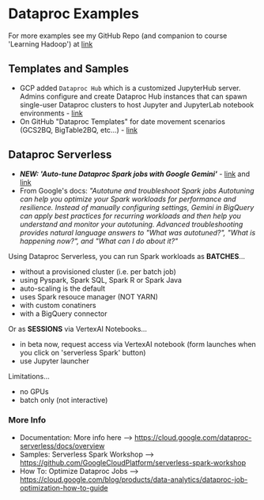 # Dataproc Examples

For more examples see my GitHub Repo (and companion to course 'Learning Hadoop') at [link](https://github.com/lynnlangit/learning-hadoop-and-spark)

## Templates and Samples

- GCP added `Dataproc Hub` which is a customized JupyterHub server. Admins configure and create Dataproc Hub instances that can spawn single-user Dataproc clusters to host Jupyter and JupyterLab notebook environments - [link](https://cloud.google.com/dataproc/docs/tutorials/dataproc-hub-admins)
- On GitHub "Dataproc Templates" for date movement scenarios (GCS2BQ, BigTable2BQ, etc...) - [link](https://github.com/GoogleCloudPlatform/dataproc-templates/blob/main/README.md)

## Dataproc Serverless

- ***NEW: 'Auto-tune Dataproc Spark jobs with Google Gemini'*** - [link](https://cloud.google.com/dataproc-serverless/docs/concepts/autotuning) and [link](https://cloud.google.com/gemini/docs/bigquery/overview#spark)
- From Google's docs: *"Autotune and troubleshoot Spark jobs
Autotuning can help you optimize your Spark workloads for performance and resilience. Instead of manually configuring settings, Gemini in BigQuery can apply best practices for recurring workloads and then help you understand and monitor your autotuning. Advanced troubleshooting provides natural language answers to "What was autotuned?", "What is happening now?", and "What can I do about it?"*

Using Dataproc Serverless, you can run Spark workloads as **BATCHES**...
- without a provisioned cluster (i.e. per batch job)
- using Pyspark, Spark SQL, Spark R or Spark Java
- auto-scaling is the default
- uses Spark resouce manager (NOT YARN)
- with custom conatiners
- with a BigQuery connector

Or as **SESSIONS** via VertexAI Notebooks...
- in beta now, request access via VertexAI notebook (form launches when you click on 'serverless Spark' button)
- use Jupyter launcher


Limitations...
- no GPUs
- batch only (not interactive)

### More Info
- Documentation: More info here --> https://cloud.google.com/dataproc-serverless/docs/overview
- Samples: Serverless Spark Workshop --> https://github.com/GoogleCloudPlatform/serverless-spark-workshop
- How To: Optimize Dataproc Jobs --> https://cloud.google.com/blog/products/data-analytics/dataproc-job-optimization-how-to-guide

